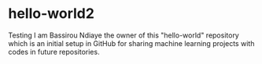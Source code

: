 # hello-world2
Testing 
I am Bassirou Ndiaye the owner of this "hello-world" repository which is an initial setup in GitHub for sharing machine learning projects with codes in future repositories.
